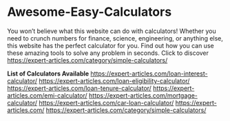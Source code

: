 # Awesome-Easy-Calculators
You won’t believe what this website can do with calculators! Whether you need to crunch numbers for finance, science, engineering, or anything else, this website has the perfect calculator for you. Find out how you can use these amazing tools to solve any problem in seconds. Click to discover https://expert-articles.com/category/simple-calculators/

**List of Calculators Available**
https://expert-articles.com/loan-interest-calculator/
https://expert-articles.com/loan-eligibility-calculator/
https://expert-articles.com/loan-tenure-calculator/
https://expert-articles.com/emi-calculator/
https://expert-articles.com/mortgage-calculator/
https://expert-articles.com/car-loan-calculator/
https://expert-articles.com/
https://expert-articles.com/category/simple-calculators/
